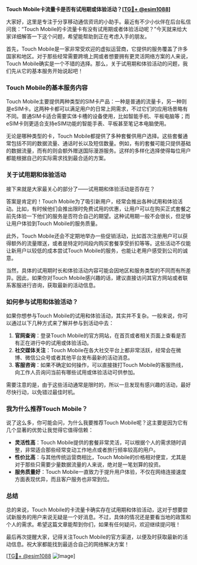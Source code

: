 **Touch Mobile卡流量卡是否有试用期或体验活动？[[TG💪+ @esim1088](https://t.me/s/esim1088)]**

大家好，这里是专注于分享移动通信资讯的小助手。最近有不少小伙伴在后台私信问我：“Touch Mobile的卡流量卡有没有试用期或者体验活动呢？”今天就来给大家详细解答一下这个问题，希望能帮助到正在考虑入手的朋友。

首先，Touch Mobile是一家非常受欢迎的虚拟运营商，它提供的服务覆盖了许多国家和地区。对于那些经常需要跨境上网或者想要拥有更灵活网络方案的人来说，Touch Mobile确实是一个不错的选择。那么，关于试用期和体验活动的问题，我们先从它的基本服务开始说起吧！

### Touch Mobile的基本服务内容

Touch Mobile主要提供两种类型的SIM卡产品：一种是普通的流量卡，另一种则是eSIM卡。这两种卡都可以满足用户的日常上网需求，不过它们的应用场景略有不同。普通SIM卡适合需要实体卡槽的设备使用，比如智能手机、平板电脑等；而eSIM卡则更适合支持eSIM功能的智能手表、平板甚至笔记本电脑使用。

无论是哪种类型的卡，Touch Mobile都提供了多种套餐供用户选择。这些套餐通常包括不同的数据流量、通话时长以及短信数量。例如，有的套餐可能只提供基础的数据流量，而有的则会额外赠送国际漫游服务。这样的多样化选择使得每位用户都能根据自己的实际需求找到最合适的方案。

### 关于试用期和体验活动

接下来就是大家最关心的部分了——试用期和体验活动是否存在？

答案是肯定的！Touch Mobile为了吸引新用户，经常会推出各种试用和体验活动。比如，有时候他们会推出限时免费试用的优惠，让用户可以在购买正式套餐之前先体验一下他们的服务是否符合自己的期望。这种试用期一般不会很长，但足够让用户体验到Touch Mobile的服务质量。

此外，Touch Mobile还会不定期地举办一些促销活动，比如首次注册用户可以获得额外的流量赠送，或者是特定时间段内购买套餐享受折扣等等。这些活动不仅能让新用户以较低的成本尝试Touch Mobile的服务，也能让老用户感受到公司的诚意。

当然，具体的试用期时长和体验活动内容可能会因地区和服务类型的不同而有所差异。因此，如果你对Touch Mobile感兴趣的话，建议直接访问其官方网站或者联系客服进行咨询，获取最新的活动信息。

### 如何参与试用和体验活动？

如果你想参与Touch Mobile的试用和体验活动，其实并不复杂。一般来说，你可以通过以下几种方式来了解并参与到活动中去：

1. **官网查询**：登录Touch Mobile的官方网站，在首页或者相关页面上查看是否有正在进行中的试用或体验活动。
2. **社交媒体关注**：Touch Mobile在各大社交平台上都非常活跃，经常会在微博、微信公众号或者其他平台发布最新的活动消息。
3. **客服咨询**：如果不确定如何操作，可以直接拨打Touch Mobile的客服热线，向工作人员询问当前有哪些试用或体验活动可供参加。

需要注意的是，由于这些活动通常是限时的，所以一旦发现有感兴趣的活动，最好尽快行动，以免错过最佳时机。

### 我为什么推荐Touch Mobile？

说了这么多，你可能会问，为什么我要推荐Touch Mobile呢？这主要是因为它有几个显著的优势让我觉得它值得信赖：

- **灵活性高**：Touch Mobile提供的套餐非常灵活，可以根据个人的需求随时调整，非常适合那些经常变动工作地点或者旅行频率较高的用户。
- **性价比高**：与其他传统运营商相比，Touch Mobile的价格相对便宜，尤其是对于那些只需要少量数据流量的人来说，绝对是一笔划算的投资。
- **服务质量好**：Touch Mobile一直致力于提升用户体验，不仅在网络连接速度方面表现优异，而且客户服务也非常到位。

### 总结

总的来说，Touch Mobile的卡流量卡确实存在试用期和体验活动，这对于想要尝试新服务的用户来说无疑是一个好消息。不过，具体的情况还是要看当地的政策和个人的需求。希望这篇文章能帮到你们，如果有任何疑问，欢迎继续提问哦！

最后再次提醒大家，记得关注Touch Mobile的官方渠道，以便及时获取最新的活动信息。祝大家都能找到最适合自己的网络解决方案！

[[TG💪+ @esim1088](https://t.me/s/esim1088) ![Image](https://i.postimg.cc/4NQfJmqS/Snipaste-2025-05-13-00-14-12.png)]